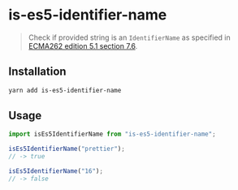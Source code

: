 # is-es5-identifier-name

> Check if provided string is an `IdentifierName` as specified in [ECMA262 edition 5.1 section 7.6](https://262.ecma-international.org/5.1/#sec-7.6).

## Installation

```bash
yarn add is-es5-identifier-name
```

## Usage

```js
import isEs5IdentifierName from "is-es5-identifier-name";

isEs5IdentifierName("prettier");
// -> true

isEs5IdentifierName("16");
// -> false
```
